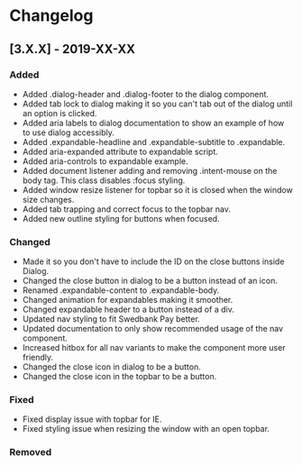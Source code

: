 # Changelog

## [3.X.X] - 2019-XX-XX

### Added

- Added .dialog-header and .dialog-footer to the dialog component.
- Added tab lock to dialog making it so you can't tab out of the dialog until an option is clicked.
- Added aria labels to dialog documentation to show an example of how to use dialog accessibly.
- Added .expandable-headline and .expandable-subtitle to .expandable.
- Added aria-expanded attribute to expandable script.
- Added aria-controls to expandable example.
- Added document listener adding and removing .intent-mouse on the body tag. This class disables :focus styling.
- Added window resize listener for topbar so it is closed when the window size changes.
- Added tab trapping and correct focus to the topbar nav.
- Added new outline styling for buttons when focused.

### Changed

- Made it so you don't have to include the ID on the close buttons inside Dialog.
- Changed the close button in dialog to be a button instead of an icon.
- Renamed .expandable-content to .expandable-body.
- Changed animation for expandables making it smoother.
- Changed expandable header to a button instead of a div.
- Updated nav styling to fit Swedbank Pay better.
- Updated documentation to only show recommended usage of the nav component.
- Increased hitbox for all nav variants to make the component more user friendly.
- Changed the close icon in dialog to be a button.
- Changed the close icon in the topbar to be a button.

### Fixed

- Fixed display issue with topbar for IE.
- Fixed styling issue when resizing the window with an open topbar.

### Removed
